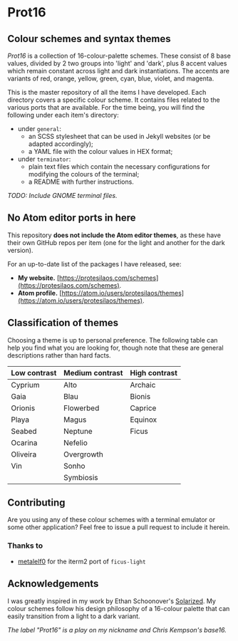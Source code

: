 # Prot16

## Colour schemes and syntax themes

*Prot16* is a collection of 16-colour-palette schemes. These consist of 8 base values, divided by 2 two groups into 'light' and 'dark', plus 8 accent values which remain constant across light and dark instantiations. The accents are variants of red, orange, yellow, green, cyan, blue, violet, and magenta.

This is the master repository of all the items I have developed. Each directory covers a specific colour scheme. It contains files related to the various ports that are available. For the time being, you will find the following under each item's directory:

- under `general`:
  - an SCSS stylesheet that can be used in Jekyll websites (or be adapted accordingly);
  - a YAML file with the colour values in HEX format;
- under `terminator`:
  - plain text files which contain the necessary configurations for modifying the colours of the terminal;
  - a README with further instructions.

*TODO: Include GNOME terminal files.*

## No Atom editor ports in here

This repository **does not include the Atom editor themes**, as these have their own GitHub repos per item (one for the light and another for the dark version).

For an up-to-date list of the packages I have released, see:

- **My website.** [https://protesilaos.com/schemes](https://protesilaos.com/schemes).
- **Atom profile.** [https://atom.io/users/protesilaos/themes](https://atom.io/users/protesilaos/themes).

## Classification of themes

Choosing a theme is up to personal preference. The following table can help you find what you are looking for, though note that these are general descriptions rather than hard facts.

Low contrast | Medium contrast | High contrast
--- | --- | --- |
Cyprium | Alto | Archaic
Gaia | Blau | Bionis
Orionis | Flowerbed | Caprice
Playa | Magus | Equinox
Seabed | Neptune | Ficus
 | Ocarina | Nefelio
 | Oliveira | Overgrowth
 | Vin | Sonho
  |  | Symbiosis

## Contributing

Are you using any of these colour schemes with a terminal emulator or some other application? Feel free to issue a pull request to include it herein.

### Thanks to

- [metalelf0](https://github.com/metalelf0) for the iterm2 port of `ficus-light`

## Acknowledgements

I was greatly inspired in my work by Ethan Schoonover's [Solarized](http://ethanschoonover.com/solarized). My colour schemes follow his design philosophy of a 16-colour palette that can easily transition from a light to a dark variant.

*The label "Prot16" is a play on my nickname and Chris Kempson's base16.*

